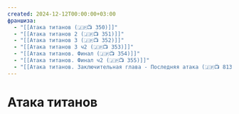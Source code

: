 ```yaml
---
created: 2024-12-12T00:00:00+03:00
франшиза:
  - "[[Атака титанов (🇯🇵📺 350)]]"
  - "[[Атака титанов 2 (🇯🇵📺 351)]]"
  - "[[Атака титанов 3 (🇯🇵📺 352)]]"
  - "[[Атака титанов 3 ч2 (🇯🇵📺 353)]]"
  - "[[Атака титанов. Финал (🇯🇵📺 354)]]"
  - "[[Атака титанов. Финал ч2 (🇯🇵📺 355)]]"
  - "[[Атака титанов. Заключительная глава - Последняя атака (🇯🇵📺 813)]]"
---
```


# Атака титанов

